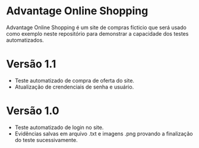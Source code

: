 # Advantage Online Shopping 
Advantage Online Shopping é um site de compras fícticio que será usado como exemplo neste repositório para demonstrar a capacidade dos testes automatizados.

# Versão 1.1
  - Teste automatizado de compra de oferta do site.
  - Atualização de crendenciais de senha e usuário.

# Versão 1.0

  - Teste automatizado de login no site.
  - Evidências salvas em arquivo .txt e imagens .png provando a finalização do teste sucessivamente.

